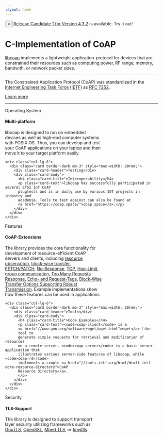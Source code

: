 ```yaml
---
layout: home
---
```


<div class="alert alert-dismissible alert-success">
<button type="button" class="close" data-dismiss="alert">&times;</button>
 <a href="//github.com/obgm/libcoap/releases/tag/v4.3.2-rc1" class="alert-link">Release Candidate 1 for Version 4.3.2</a> is available. Try it out!
</div>

<div class="jumbotron">

  <h1>C-Implementation of CoAP</h1>

  <p class="lead"><a href="//github.com/obgm/libcoap">libcoap</a> implements a lightweight
  application-protocol for devices that are constrained their
  resources such as computing power, RF range, memory, bandwith, or
  network packet sizes.</p>

  <hr class="my-4">

  <p>The Constrained Application Protocol (CoAP) was standardized in the
  <a href="//ietf.org">Internet Engineering Task Force (IETF)</a> as <a
  href="//tools.ietf.org/html/rfc7252">RFC 7252</a>.</p>

  <p><a class="btn btn-primary btn-lg" href="https://coap.space/"
  role="button">Learn more</a></p>
</div>

<hr class="my-4">

  <div class="row">
    <div class="col-lg-6">
      <div class="card border-dark mb-3" style="max-width: 20rem;">
        <div class="card-header">Operating System</div>
        <div class="card-body">
          <h4 class="card-title">Multi-platform</h4>
          <p class="card-text">libcoap is designed to run on embedded devices as well as high-end
          computer systems with POSIX OS. Thus, you can develop and test your
          CoAP applications on your laptop and then move it to your target
          platform easily.</p>
        </div>
      </div>
    </div>

    <div class="col-lg-6">
      <div class="card border-dark mb-3" style="max-width: 20rem;">
        <div class="card-header">Testing</div>
        <div class="card-body">
          <h4 class="card-title">Interoperability</h4>
          <p class="card-text">libcoap has successfully participated in several ETSI IoT CoAP
          plugtests and is in daily use by various IOT projects in industry and
          academia. Tools to test against can also be found at
          <a href="https://coap.space/">coap.space</a>.</p>
        </div>
      </div>
    </div>
  </div>

  <div class="row">
    <div class="col-lg-6">
      <div class="card border-dark mb-3" style="max-width: 20rem;">
        <div class="card-header">Features</div>
        <div class="card-body">
          <h4 class="card-title">CoAP-Extensions</h4>
          <p class="card-text">The library provides the core functionality for development of
          resource-efficient CoAP servers and clients, including
          <a href="//tools.ietf.org/html/rfc7641">resource observation</a>,
          <a href="//tools.ietf.org/html/rfc7959">block-wise transfer</a>,
          <a href="//tools.ietf.org/html/rfc8132">FETCH/PATCH</a>,
          <a href="https://tools.ietf.org/html/rfc7967">No-Response</a>,
          <a href="https://tools.ietf.org/html/rfc8323">TCP</a>,
          <a href="//tools.ietf.org/html/rfc8768">Hop-Limit</a>,
          <a href="//tools.ietf.org/html/rfc7390">group communication</a>,
          <a href="//tools.ietf.org/html/rfc8516">Too Many Requests Response</a>,
          <a href="//tools.ietf.org/html/rfc9175">Echo- and Request-Tags</a>,
          <a href="//tools.ietf.org/html/rfc9177">Block-Wise Transfer Options Supporting Robust Transmission</a>.
          Example
          implementations show how these features can be used in applications.
          </p>
        </div>
      </div>
    </div>

    <div class="col-lg-6">
      <div class="card border-dark mb-3" style="max-width: 20rem;">
        <div class="card-header">Tools</div>
        <div class="card-body">
          <h4 class="card-title">Code Examples</h4>
          <p class="card-text"><code>coap-client</code> is a
          <a href="//www.gnu.org/software/wget/wget.html">wget</a>-like
          tool to
          generate simple requests for retrieval and modification of resources
          on a remote server. <code>coap-server</code> is a basic server application that
          illustrates various server-side features of libcoap, while <code>coap-rd</code>
          implements a simple <a href="//tools.ietf.org/html/draft-ietf-core-resource-directory">CoAP
          Resource Directory</a>.
          </p>
        </div>
      </div>
    </div>
  </div>

  <div class="row">
    <div class="col-lg-6">
      <div class="card border-dark mb-3" style="max-width: 20rem;">
        <div class="card-header">Security</div>
        <div class="card-body">
          <h4 class="card-title">TLS-Support</h4>
          <p class="card-text">The library is designed to support transport
          layer security utilizing frameworks such as <a href="//gnutls.org">GnuTLS</a>,
          <a href="//openssl.org">OpenSSL</a>, <a href="//tls.mbed.org">Mbed TLS</a>, or
          <a href="//www.eclipse.org/tinydtls">tinydtls</a>.
          </p>
        </div>
      </div>
    </div>
  </div>
